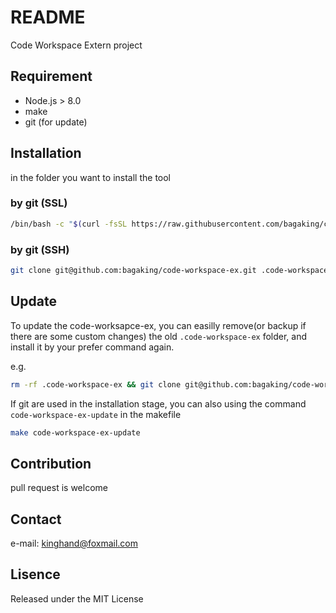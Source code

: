# README

Code Workspace Extern project

## Requirement

- Node.js > 8.0
- make
- git (for update)

## Installation

in the folder you want to install the tool

### by git (SSL)

```sh
/bin/bash -c "$(curl -fsSL https://raw.githubusercontent.com/bagaking/code-workspace-ex/master/install-remote.sh)"
```

### by git (SSH)

```sh
git clone git@github.com:bagaking/code-workspace-ex.git .code-workspace-ex && /bin/bash -c ./.code-workspace-ex/install.sh
```

## Update

To update the code-worksapce-ex, you can easilly remove(or backup if there are some custom changes) the old `.code-workspace-ex` folder, and install it by your prefer command again.

e.g.

```sh
rm -rf .code-workspace-ex && git clone git@github.com:bagaking/code-workspace-ex.git .code-workspace-ex && /bin/bash -c ./.code-workspace-ex/install.sh
```

If git are used in the installation stage, you can also using the command `code-workspace-ex-update` in the makefile

```sh
make code-workspace-ex-update
```

## Contribution

pull request is welcome

## Contact

e-mail: kinghand@foxmail.com

## Lisence

Released under the MIT License
